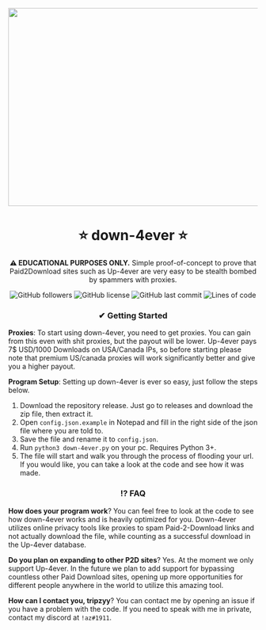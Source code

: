 <p align="center">
  <img width="800" height="400" src="https://i.ibb.co/sR6BQNz/Up4ever.png">
</p>

<p align="center">
<h1 align="center">⭐ down-4ever ⭐</h1>
<p align="center"><b>⚠ EDUCATIONAL PURPOSES ONLY.</b> Simple proof-of-concept to prove that Paid2Download sites such as Up-4ever are very easy to be stealth bombed by spammers with proxies.</p>
<div align="center">

![GitHub followers](https://img.shields.io/github/followers/tripzyy?style=for-the-badge)
![GitHub license](https://img.shields.io/github/license/tripzyy/down-4ever?style=for-the-badge)
![GitHub last commit](https://img.shields.io/github/last-commit/tripzyy/down-4ever?style=for-the-badge)
![Lines of code](https://img.shields.io/tokei/lines/github/tripzyy/down-4ever?style=for-the-badge)

### ✔ Getting Started
</div>
</p>

**Proxies**:
To start using down-4ever, you need to get proxies. You can gain from this even with shit proxies, but the payout will be lower. Up-4ever pays 7$ USD/1000 Downloads on USA/Canada IPs, so before starting please note that premium US/canada proxies will work significantly better and give you a higher payout.

**Program Setup**:
Setting up down-4ever is ever so easy, just follow the steps below.

1. Download the repository release. Just go to releases and download the zip file, then extract it.
2. Open `config.json.example` in Notepad and fill in the right side of the json file where you are told to.
3. Save the file and rename it to `config.json`.
4. Run `python3 down-4ever.py` on your pc. Requires Python 3+.
5. The file will start and walk you through the process of flooding your url. If you would like, you can take a look at the code and see how it was made.

<div align="center">

### ⁉ FAQ

</div>

**How does your program work**?
You can feel free to look at the code to see how down-4ever works and is heavily optimized for you. Down-4ever utilizes online privacy tools like proxies to spam Paid-2-Download links and not actually download the file, while counting as a successful download in the Up-4ever database.

**Do you plan on expanding to other P2D sites**?
Yes. At the moment we only support Up-4ever. In the future we plan to add support for bypassing countless other Paid Download sites, opening up more opportunities for different people anywhere in the world to utilize this amazing tool.

**How can I contact you, tripzyy**?
You can contact me by opening an issue if you have a problem with the code. If you need to speak with me in private, contact my discord at `!az#1911`.
